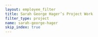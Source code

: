 ```yaml
---
layout: employee_filter
title: Sarah George Hager’s Project Work
filter_type: project
name: sarah-george-hager
skip_index: true
---
```

